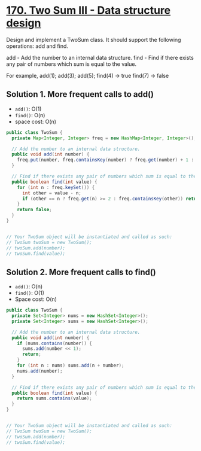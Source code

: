 # [170. Two Sum III - Data structure design](https://leetcode.com/problems/two-sum-iii-data-structure-design/)

Design and implement a TwoSum class. It should support the following operations: add and find.

add - Add the number to an internal data structure.
find - Find if there exists any pair of numbers which sum is equal to the value.

For example,
add(1); add(3); add(5);
find(4) -> true
find(7) -> false

## Solution 1. More frequent calls to add()

- `add()`: O(1)
- `find()`: O(n)
- space cost: O(n)

```java
public class TwoSum {
  private Map<Integer, Integer> freq = new HashMap<Integer, Integer>();

  // Add the number to an internal data structure.
  public void add(int number) {
    freq.put(number, freq.containsKey(number) ? freq.get(number) + 1 : 1);
  }

  // Find if there exists any pair of numbers which sum is equal to the value.
  public boolean find(int value) {
    for (int n : freq.keySet()) {
      int other = value - n;
      if (other == n ? freq.get(n) >= 2 : freq.containsKey(other)) return true;
    }
    return false;
  }
}


// Your TwoSum object will be instantiated and called as such:
// TwoSum twoSum = new TwoSum();
// twoSum.add(number);
// twoSum.find(value);
```

## Solution 2. More frequent calls to find()

- `add()`: O(n)
- `find()`: O(1)
- Space cost: O(n)

```java
public class TwoSum {
  private Set<Integer> nums = new HashSet<Integer>();
  private Set<Integer> sums = new HashSet<Integer>();

  // Add the number to an internal data structure.
  public void add(int number) {
    if (nums.contains(number)) {
      sums.add(number << 1);
      return;
    }
    for (int n : nums) sums.add(n + number);
    nums.add(number);
  }

  // Find if there exists any pair of numbers which sum is equal to the value.
  public boolean find(int value) {
    return sums.contains(value);
  }
}


// Your TwoSum object will be instantiated and called as such:
// TwoSum twoSum = new TwoSum();
// twoSum.add(number);
// twoSum.find(value);
```
